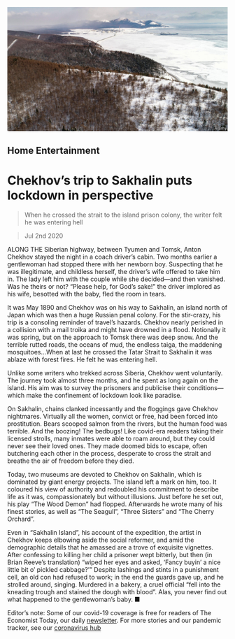 ![](./images/20200704_BKP502.jpg)

## Home Entertainment

# Chekhov’s trip to Sakhalin puts lockdown in perspective

> When he crossed the strait to the island prison colony, the writer felt he was entering hell

> Jul 2nd 2020

ALONG THE Siberian highway, between Tyumen and Tomsk, Anton Chekhov stayed the night in a coach driver’s cabin. Two months earlier a gentlewoman had stopped there with her newborn boy. Suspecting that he was illegitimate, and childless herself, the driver’s wife offered to take him in. The lady left him with the couple while she decided—and then vanished. Was he theirs or not? “Please help, for God’s sake!” the driver implored as his wife, besotted with the baby, fled the room in tears.

It was May 1890 and Chekhov was on his way to Sakhalin, an island north of Japan which was then a huge Russian penal colony. For the stir-crazy, his trip is a consoling reminder of travel’s hazards. Chekhov nearly perished in a collision with a mail troika and might have drowned in a flood. Notionally it was spring, but on the approach to Tomsk there was deep snow. And the terrible rutted roads, the oceans of mud, the endless taiga, the maddening mosquitoes…When at last he crossed the Tatar Strait to Sakhalin it was ablaze with forest fires. He felt he was entering hell.

Unlike some writers who trekked across Siberia, Chekhov went voluntarily. The journey took almost three months, and he spent as long again on the island. His aim was to survey the prisoners and publicise their conditions—which make the confinement of lockdown look like paradise.

On Sakhalin, chains clanked incessantly and the floggings gave Chekhov nightmares. Virtually all the women, convict or free, had been forced into prostitution. Bears scooped salmon from the rivers, but the human food was terrible. And the boozing! The bedbugs! Like covid-era readers taking their licensed strolls, many inmates were able to roam around, but they could never see their loved ones. They made doomed bids to escape, often butchering each other in the process, desperate to cross the strait and breathe the air of freedom before they died.

Today, two museums are devoted to Chekhov on Sakhalin, which is dominated by giant energy projects. The island left a mark on him, too. It coloured his view of authority and redoubled his commitment to describe life as it was, compassionately but without illusions. Just before he set out, his play “The Wood Demon” had flopped. Afterwards he wrote many of his finest stories, as well as “The Seagull”, “Three Sisters” and “The Cherry Orchard”.

Even in “Sakhalin Island”, his account of the expedition, the artist in Chekhov keeps elbowing aside the social reformer, and amid the demographic details that he amassed are a trove of exquisite vignettes. After confessing to killing her child a prisoner wept bitterly, but then (in Brian Reeve’s translation) “wiped her eyes and asked, ‘Fancy buyin’ a nice little bit o’ pickled cabbage?’” Despite lashings and stints in a punishment cell, an old con had refused to work; in the end the guards gave up, and he strolled around, singing. Murdered in a bakery, a cruel official “fell into the kneading trough and stained the dough with blood”. Alas, you never find out what happened to the gentlewoman’s baby. ■

Editor’s note: Some of our covid-19 coverage is free for readers of The Economist Today, our daily [newsletter](https://www.economist.com/https://my.economist.com/user#newsletter). For more stories and our pandemic tracker, see our [coronavirus hub](https://www.economist.com//news/2020/03/11/the-economists-coverage-of-the-coronavirus)